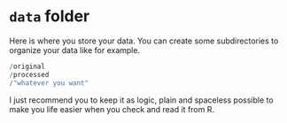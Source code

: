 # `data` folder 
Here is where you store your data. You can create some subdirectories to organize your data like for example. 

```R
/original
/processed
/"whatever you want"
```

I just recommend you to keep it as logic, plain and spaceless possible to make you life easier when you check and read it from R. 